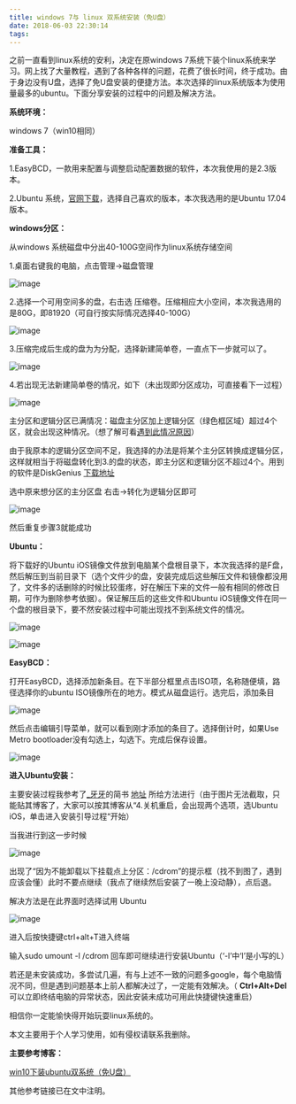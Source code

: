 ```yaml
---
title: windows 7与 linux 双系统安装（免U盘）
date: 2018-06-03 22:30:14
tags:
---
```

之前一直看到linux系统的安利，决定在原windows 7系统下装个linux系统来学习。网上找了大量教程，遇到了各种各样的问题，花费了很长时间，终于成功。由于身边没有U盘，选择了免U盘安装的便捷方法。本次选择的linux系统版本为使用量最多的ubuntu。下面分享安装的过程中的问题及解决方法。

**系统环境：**

windows 7（win10相同）

**准备工具：**

1.EasyBCD，一款用来配置与调整启动配置数据的软件，本次我使用的是2.3版本。

2.Ubuntu 系统，[官网下载](https://link.zhihu.com/?target=https%3A//cn.ubuntu.com/download/)，选择自己喜欢的版本，本次我选用的是Ubuntu 17.04版本。

**windows分区：**

从windows 系统磁盘中分出40-100G空间作为linux系统存储空间

1.桌面右键我的电脑，点击管理->磁盘管理

![image](https://upload-images.jianshu.io/upload_images/7094266-08c675192441c530.jpg?imageMogr2/auto-orient/strip%7CimageView2/2/w/1240)

2.选择一个可用空间多的盘，右击选 压缩卷。压缩相应大小空间，本次我选用的是80G，即81920（可自行按实际情况选择40-100G）

![image](https://upload-images.jianshu.io/upload_images/7094266-1e878e73901c0b1b.jpg?imageMogr2/auto-orient/strip%7CimageView2/2/w/1240)

3.压缩完成后生成的盘为为分配，选择新建简单卷，一直点下一步就可以了。

![image](https://upload-images.jianshu.io/upload_images/7094266-651995342bc7e591.jpg?imageMogr2/auto-orient/strip%7CimageView2/2/w/1240)

4.若出现无法新建简单卷的情况，如下（未出现即分区成功，可直接看下一过程）

![image](https://upload-images.jianshu.io/upload_images/7094266-45a5f96809ab9018.jpg?imageMogr2/auto-orient/strip%7CimageView2/2/w/1240)

主分区和逻辑分区已满情况：磁盘主分区加上逻辑分区（绿色框区域）超过4个区，就会出现这种情况。（想了解可看[遇到此情况原因](https://link.zhihu.com/?target=https%3A//blog.csdn.net/qiushisoftware/article/details/19337945)）

由于我原本的逻辑分区空间不足，我选择的办法是将某个主分区转换成逻辑分区，这样就相当于将磁盘转化到3.的盘的状态，即主分区和逻辑分区不超过4个。用到的软件是DiskGenius [下载地址](https://link.zhihu.com/?target=http%3A//www.diskgenius.cn/download.php)

选中原来想分区的主分区盘 右击->转化为逻辑分区即可

![image](https://upload-images.jianshu.io/upload_images/7094266-09adb29a2c6cc10d.jpg?imageMogr2/auto-orient/strip%7CimageView2/2/w/1240)

然后重复步骤3就能成功

**Ubuntu：**

将下载好的Ubuntu iOS镜像文件放到电脑某个盘根目录下，本次我选择的是F盘，然后解压到当前目录下（选个文件少的盘，安装完成后这些解压文件和镜像都没用了，文件多的话删除的时候比较蛋疼，好在解压下来的文件一般有相同的修改日期，可作为删除参考依据）。保证解压后的这些文件和Ubuntu iOS镜像文件在同一个盘的根目录下，要不然安装过程中可能出现找不到系统文件的情况。

![image](https://upload-images.jianshu.io/upload_images/7094266-0d9f66878975eea7.jpg?imageMogr2/auto-orient/strip%7CimageView2/2/w/1240)

![image](https://upload-images.jianshu.io/upload_images/7094266-8f38604e93644e1e.jpg?imageMogr2/auto-orient/strip%7CimageView2/2/w/1240)

**EasyBCD：**

打开EasyBCD，选择添加新条目。在下半部分框里点击ISO项，名称随便填，路径选择你的ubuntu ISO镜像所在的地方。模式从磁盘运行。选完后，添加条目

![image](https://upload-images.jianshu.io/upload_images/7094266-fc7fd3391c25169b.jpg?imageMogr2/auto-orient/strip%7CimageView2/2/w/1240)

然后点击编辑引导菜单，就可以看到刚才添加的条目了。选择倒计时，如果Use Metro bootloader没有勾选上，勾选下。完成后保存设置。

![image](https://upload-images.jianshu.io/upload_images/7094266-16069c81c35d9de9.jpg?imageMogr2/auto-orient/strip%7CimageView2/2/w/1240)

**进入Ubuntu安装：**

主要安装过程我参考了[_牙牙](https://link.zhihu.com/?target=https%3A//www.jianshu.com/u/563525e5cc40)的简书 [地址](https://link.zhihu.com/?target=https%3A//www.jianshu.com/p/417c1001a559) 所给方法进行（由于图片无法截取，只能贴其博客了，大家可以按其博客从“4.关机重启，会出现两个选项，选Ubuntu iOS，单击进入安装引导过程“开始）

当我进行到这一步时候

![image](https://upload-images.jianshu.io/upload_images/7094266-fc2b00988be311dd.jpg?imageMogr2/auto-orient/strip%7CimageView2/2/w/1240)

出现了“因为不能卸载以下挂载点上分区：/cdrom”的提示框（找不到图了，遇到应该会懂）此时不要点继续（我点了继续然后安装了一晚上没动静），点后退。

解决方法是在此界面时选择试用 Ubuntu

![image](https://upload-images.jianshu.io/upload_images/7094266-7e0728cbb8a2de16.jpg?imageMogr2/auto-orient/strip%7CimageView2/2/w/1240)

进入后按快捷键ctrl+alt+T进入终端

输入sudo umount -l /cdrom 回车即可继续进行安装Ubuntu（‘-l’中‘l’是小写的L）

若还是未安装成功，多尝试几遍，有与上述不一致的问题多google，每个电脑情况不同，但是遇到问题基本上前人都解决过了，一定能有效解决。（ **Ctrl+Alt+Del**可以立即终结电脑的异常状态，因此安装未成功可用此快捷键快速重启）

相信你一定能愉快得开始玩耍linux系统的。

本文主要用于个人学习使用，如有侵权请联系我删除。

**主要参考博客：**

[win10下装ubuntu双系统（免U盘）](https://link.zhihu.com/?target=https%3A//www.jianshu.com/p/417c1001a559)

其他参考链接已在文中注明。

